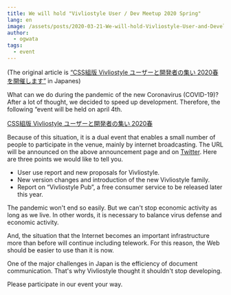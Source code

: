 ```yaml
---
title: We will hold "Vivliostyle User / Dev Meetup 2020 Spring"
lang: en
image: /assets/posts/2020-03-21-We-will-hold-Vivliostyle-User-and-Developer-Gathering-Spring-2020/user_meetup_1200x630.png
author:
  - ogwata
tags:
  - event
---
```

(The original article is [“CSS組版 Vivliostyle ユーザーと開発者の集い 2020春 を開催します”](https://vivliostyle.org/ja/blog/2020/03/21/We-will-hold-Vivliostyle-User-and-Developer-Gathering-Spring-2020/) in Japanes)

What can we do during the pandemic of the new Coronavirus (COVID-19)? After a lot of thought, we decided to speed up development. Therefore, the following “event will be held on april 4th.

[CSS組版 Vivliostyle ユーザーと開発者の集い 2020春](https://vivliostyle.connpass.com/event/170939/)

Because of this situation, it is a dual event that enables a small number of people to participate in the venue, mainly by internet broadcasting. The URL will be announced on the above announcement page and on [Twitter](https://twitter.com/Vivliostyle). Here are three points we would like to tell you.

- User use report and new proposals for Vivliostyle.
- New version changes and introduction of the new Vivliostyle family.
- Report on “Vivliostyle Pub”, a free consumer service to be released later this year.

The pandemic won't end so easily. But we can't stop economic activity as long as we live. In other words, it is necessary to balance virus defense and economic activity.

And, the situation that the Internet becomes an important infrastructure more than before will continue including telework. For this reason, the Web should be easier to use than it is now.

One of the major challenges in Japan is the efficiency of document communication. That's why Vivliostyle thought it shouldn't stop developing.

Please participate in our event your way.
